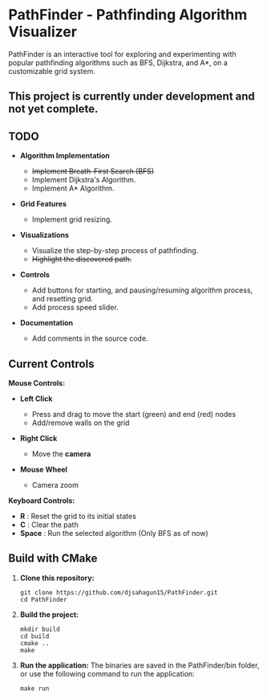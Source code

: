 # **PathFinder - Pathfinding Algorithm Visualizer**
PathFinder is an interactive tool for exploring and experimenting with popular pathfinding algorithms such as BFS, Dijkstra, and A*, on a customizable grid system.

## **This project is currently under development and not yet complete.**

## **TODO**
- **Algorithm Implementation**
   - ~~Implement Breath-First Search (BFS)~~
   - Implement Dijkstra's Algorithm.
   - Implement A* Algorithm.
     
- **Grid Features**
   - Implement grid resizing.
 
- **Visualizations**
   - Visualize the step-by-step process of pathfinding.
   - ~~Highlight the discovered path.~~
 
- **Controls**
   - Add buttons for starting, and pausing/resuming algorithm process, and resetting grid.
   - Add process speed slider.
 
- **Documentation**
   - Add comments in the source code.

## Current Controls
**Mouse Controls:**
- **Left Click**
   - Press and drag to move the start (green) and end (red) nodes
   - Add/remove walls on the grid

- **Right Click**
   - Move the **camera**

- **Mouse Wheel**
   - Camera zoom

**Keyboard Controls:**
- **R**     : Reset the grid to its initial states
- **C**     : Clear the path
- **Space** : Run the selected algorithm (Only BFS as of now)

## Build with CMake
1. **Clone this repository:**
   ```
   git clone https://github.com/djsahagun15/PathFinder.git
   cd PathFinder
   ```
   
2. **Build the project:**
   ```
   mkdir build
   cd build
   cmake ..
   make
   ```
   
3. **Run the application:**
   The binaries are saved in the PathFinder/bin folder, or use the following command to run the application:
   ```
   make run
   ```
